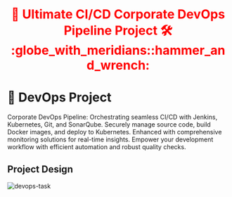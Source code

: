 <div align="center">
  <h1 style="color: red;">🚀 Ultimate CI/CD Corporate DevOps Pipeline Project 🛠️  :globe_with_meridians::hammer_and_wrench:</h1>
</div> 

# 🚀 DevOps Project

Corporate DevOps Pipeline: Orchestrating seamless CI/CD with Jenkins, Kubernetes, Git, and SonarQube. Securely manage source code, build Docker images, and deploy to Kubernetes. Enhanced with comprehensive monitoring solutions for real-time insights. Empower your development workflow with efficient automation and robust quality checks.
##  Project Design
![devops-task](https://github.com/github/gh-copilot/assets/94086189/63039717-682c-4bc2-b129-74db4d81f449)